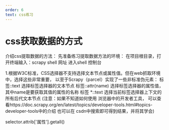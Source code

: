 ```yaml
---
order: 6
text: css练习
---
```


# css获取数据的方式

介绍css提取数据的方法：
先准备练习提取数据方法的环境：
在项目根目录，打开终端输入：scrapy shell 网址
进入shell 控制台

1.根据W3C标准，CSS选择器不支持选择文本节点或属性值。但在web抓取环境中，选择这些非常重要，
以至于Scrapy（parcel）实现了一些非标准伪元素：
标签::text 选择标签选择器的文本节点
标签::attr(name) 选择标签选择器的属性值，其中name是要获取其值的属性的名称
标签 *::text 选择当前标签选择器上下文的所有后代文本节点
(注意：如果不知道如何使用 浏览器中的开发者工具，
可以查看https://doc.scrapy.org/en/latest/topics/developer-tools.html#topics-developer-tools中的介绍
也可以在 csdn中搜索即可得到结果，并将其学会)

selector.attrib['属性'].getall()